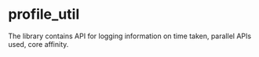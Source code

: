 # profile_util

The library contains API for logging information on time taken, parallel APIs used, core affinity. 
